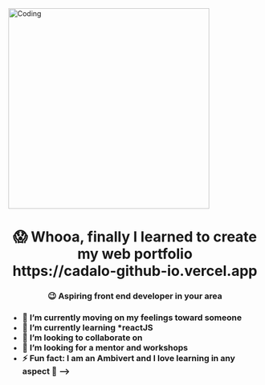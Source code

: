 <img align = "center" alt="Coding" width = "400" src = "https://user-images.githubusercontent.com/82696971/218397337-3d196c27-0e3f-4a0f-a92e-31bc58a18c34.gif">

   
<H1 align = "center"> 😱 Whooa, finally I learned to create my web portfolio <br> https://cadalo-github-io.vercel.app </H1> 
<H3 align = "center">  😉 Aspiring front end developer in your area <h3>

- 🔭 I’m currently moving on my feelings toward someone
- 🌱 I’m currently learning *reactJS
- 👯 I’m looking to collaborate on 
- 🤔 I’m looking for a mentor and workshops
- ⚡ Fun fact: I am an Ambivert and I love learning in any aspect 🤠
-->
